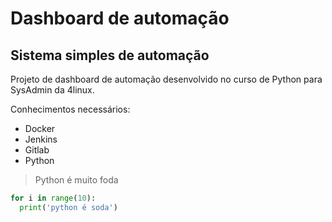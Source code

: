 # Dashboard de automação

## Sistema simples de automação

Projeto de dashboard de automação desenvolvido no curso de Python para SysAdmin da 4linux.

Conhecimentos necessários:

- Docker
- Jenkins
- Gitlab
- Python


> Python é muito foda

``` python
for i in range(10):
  print('python é soda')
```